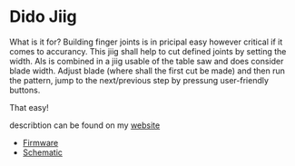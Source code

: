 # Dido Jiig
What is it for? Building finger joints is in pricipal easy however critical if it comes to accurancy. This jiig shall help to cut defined joints by setting the width.
Als is combined in a jiig usable of the table saw and does consider blade width.
Adjust blade (where shall the first cut be made) and then run the pattern, jump to the next/previous step by pressung user-friendly buttons.

That easy!


describtion can be found on my [website](https://sites.google.com/site/tsrprojekt/projekte/dido-jiig)
* [Firmware](./firmware/)
* [Schematic](./tr216-R2.pdf)
